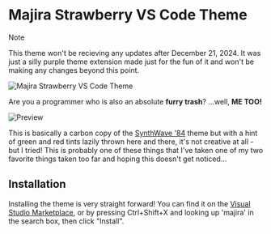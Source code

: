 # Majira Strawberry VS Code Theme

> [!NOTE]
> This theme won't be recieving any updates after December 21, 2024. It was just a silly
> purple theme extension made just for the fun of it and won't be making any changes
> beyond this point.

![Majira Strawberry VS Code Theme](https://user-images.githubusercontent.com/94678583/221720750-f8163faf-f5bd-4318-9547-7a6c04c92c87.png)

Are you a programmer who is also an absolute **furry trash**? ...well, **ME TOO!**

![Preview](https://user-images.githubusercontent.com/94678583/221720743-29bb51c1-a506-4675-8274-03d7e63f99ae.jpg)

This is basically a carbon copy of the [SynthWave '84](https://github.com/robb0wen/synthwave-vscode)
theme but with a hint of green and red tints lazily thrown here and there, it's not creative at all - but I tried!
This is probably one of these things that I've taken one of my two favorite things taken too far and hoping this doesn't get noticed...

## Installation

Installing the theme is very straight forward! You can find it on the [Visual Studio Marketplace][uwu], or by pressing Ctrl+Shift+X and
looking up 'majira' in the search box, then click "Install".

[uwu]: https://marketplace.visualstudio.com/items?itemName=KurojiFusky.majira-strawberry-vscode
